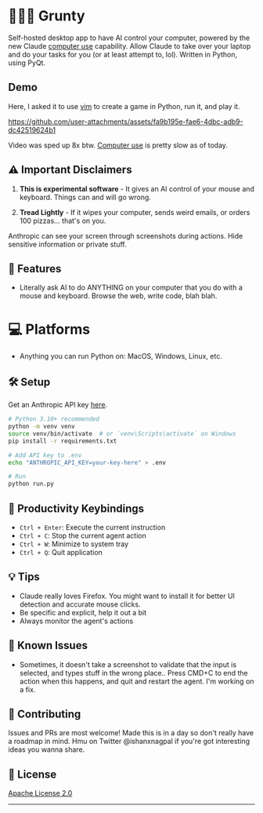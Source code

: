 # 👨🏽‍💻 Grunty

Self-hosted desktop app to have AI control your computer, powered by the new Claude [computer use](https://www.anthropic.com/news/3-5-models-and-computer-use) capability. Allow Claude to take over your laptop and do your tasks for you (or at least attempt to, lol). Written in Python, using PyQt.

## Demo
Here, I asked it to use [vim](https://vim.rtorr.com/) to create a game in Python, run it, and play it.

https://github.com/user-attachments/assets/fa9b195e-fae6-4dbc-adb9-dc42519624b1

Video was sped up 8x btw. [Computer use](https://www.anthropic.com/news/3-5-models-and-computer-use) is pretty slow as of today.

## ⚠️ Important Disclaimers

1. **This is experimental software** - It gives an AI control of your mouse and keyboard. Things can and will go wrong.

2. **Tread Lightly** - If it wipes your computer, sends weird emails, or orders 100 pizzas... that's on you.

Anthropic can see your screen through screenshots during actions. Hide sensitive information or private stuff.

## 🎯 Features
- Literally ask AI to do ANYTHING on your computer that you do with a mouse and keyboard. Browse the web, write code, blah blah.

# 💻 Platforms
- Anything you can run Python on: MacOS, Windows, Linux, etc.

## 🛠️ Setup

Get an Anthropic API key [here]([https://console.anthropic.com/keys](https://console.anthropic.com/dashboard)).

```bash
# Python 3.10+ recommended
python -m venv venv
source venv/bin/activate  # or `venv\Scripts\activate` on Windows
pip install -r requirements.txt

# Add API key to .env
echo "ANTHROPIC_API_KEY=your-key-here" > .env

# Run
python run.py
```

## 🔑 Productivity Keybindings
- `Ctrl + Enter`: Execute the current instruction
- `Ctrl + C`: Stop the current agent action
- `Ctrl + W`: Minimize to system tray
- `Ctrl + Q`: Quit application

## 💡 Tips
- Claude really loves Firefox. You might want to install it for better UI detection and accurate mouse clicks.
- Be specific and explicit, help it out a bit
- Always monitor the agent's actions

## 🐛 Known Issues

- Sometimes, it doesn't take a screenshot to validate that the input is selected, and types stuff in the wrong place.. Press CMD+C to end the action when this happens, and quit and restart the agent. I'm working on a fix.

## 🤝 Contributing

Issues and PRs are most welcome! Made this is in a day so don't really have a roadmap in mind. Hmu on Twitter @ishanxnagpal if you're got interesting ideas you wanna share.

## 📄 License

[Apache License 2.0](LICENSE)

---
